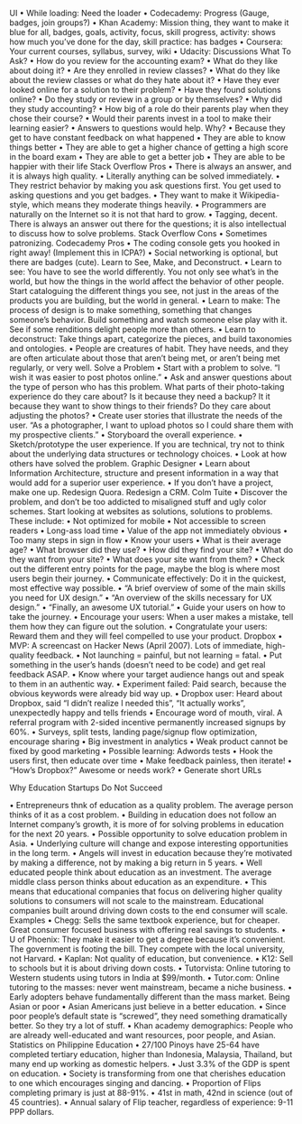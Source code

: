 UI
•	While loading: Need the loader
•	Codecademy: Progress (Gauge, badges, join groups?)
•	Khan Academy: Mission thing, they want to make it blue for all, badges, goals, activity, focus, skill progress, activity: shows how much you’ve done for the day, skill practice: has badges
•	Coursera: Your current courses, syllabus, survey, wiki
•	Udacity: Discussions
What To Ask?
•	How do you review for the accounting exam?
•	What do they like about doing it?
•	Are they enrolled in review classes?
•	What do they like about the review classes or what do they hate about it?
•	Have they ever looked online for a solution to their problem?
•	Have they found solutions online?
•	Do they study or review in a group or by themselves?
•	Why did they study accounting?
•	How big of a role do their parents play when they chose their course?
•	Would their parents invest in a tool to make their learning easier?
•	Answers to questions would help. Why? 
•	Because they get to have constant feedback on what happened
•	They are able to know things better
•	They are able to get a higher chance of getting a high score in the board exam
•	They are able to get a better job
•	They are able to be happier with their life
Stack Overflow Pros
•	There is always an answer, and it is always high quality.
•	Literally anything can be solved immediately.
•	They restrict behavior by making you ask questions first. You get used to asking questions and you get badges.
•	They want to make it Wikipedia-style, which means they moderate things heavily.
•	Programmers are naturally on the Internet so it is not that hard to grow.
•	Tagging, decent. There is always an answer out there for the questions; it is also intellectual to discuss how to solve problems.
Stack Overflow Cons
•	Sometimes patronizing.
Codecademy Pros
•	The coding console gets you hooked in right away! (Implement this in ICPA?)
•	Social networking is optional, but there are badges (cute).
Learn to See, Make, and Deconstruct.
•	Learn to see: You have to see the world differently. You not only see what’s in the world, but how the things in the world affect the behavior of other people. Start cataloguing the different things you see, not just in the areas of the products you are building, but the world in general.
•	Learn to make: The process of design is to make something, something that changes someone’s behavior. Build something and watch someone else play with it. See if some renditions delight people more than others.
•	Learn to deconstruct: Take things apart, categorize the pieces, and build taxonomies and ontologies.
•	People are creatures of habit. They have needs, and they are often articulate about those that aren’t being met, or aren’t being met regularly, or very well.
Solve a Problem
•	Start with a problem to solve. “I wish it was easier to post photos online.”
•	Ask and answer questions about the type of person who has this problem. What parts of their photo-taking experience do they care about? Is it because they need a backup? It it because they want to show things to their friends? Do they care about adjusting the photos?
•	Create user stories that illustrate the needs of the user. “As a photographer, I want to upload photos so I could share them with my prospective clients.”
•	Storyboard the overall experience.
•	Sketch/prototype the user experience. If you are technical, try not to think about the underlying data structures or technology choices.
•	Look at how others have solved the problem.
Graphic Designer
•	Learn about Information Architecture, structure and present information in a way that would add for a superior user experience.
•	If you don’t have a project, make one up. Redesign Quora. Redesign a CRM.
Colm Tuite
•	Discover the problem, and don’t be too addicted to misaligned stuff and ugly color schemes. Start looking at websites as solutions, solutions to problems. These include:
•	Not optimized for mobile
•	Not accessible to screen readers
•	Long-ass load time
•	Value of the app not immediately obvious
•	Too many steps in sign in flow
•	Know your users
•	What is their average age?
•	What browser did they use?
•	How did they find your site?
•	What do they want from your site?
•	What does your site want from them?
•	Check out the different entry points for the page, maybe the blog is where most users begin their journey.
•	Communicate effectively: Do it in the quickest, most effective way possible.
•	“A brief overview of some of the main skills you need for UX design.”
•	“An overview of the skills necessary for UX design.”
•	“Finally, an awesome UX tutorial.”
•	Guide your users on how to take the journey.
•	Encourage your users: When a user makes a mistake, tell them how they can figure out the solution.
•	Congratulate your users: Reward them and they will feel compelled to use your product.
Dropbox
•	MVP: A screencast on Hacker News (April 2007). Lots of immediate, high-quality feedback.
•	Not launching = painful, but not learning = fatal.
•	Put something in the user’s hands (doesn’t need to be code) and get real feedback ASAP.
•	Know where your target audience hangs out and speak to them in an authentic way.
•	Experiment failed: Paid search, because the obvious keywords were already bid way up.
•	Dropbox user: Heard about Dropbox, said “I didn’t realize I needed this”, “It actually works”, unexpectedly happy and tells friends
•	Encourage word of mouth, viral. A referral program with 2-sided incentive permanently increased signups by 60%.
•	Surveys, split tests, landing page/signup flow optimization, encourage sharing
•	Big investment in analytics
•	Weak product cannot be fixed by good marketing
•	Possible learning: Adwords tests
•	Hook the users first, then educate over time
•	Make feedback painless, then iterate!
•	“How’s Dropbox?” Awesome or needs work?
•	Generate short URLs

Why Education Startups Do Not Succeed

•	Entrepreneurs thnk of education as a quality problem. The average person thinks of it as a cost problem.
•	Building in education does not follow an Internet company’s growth, it is more of for solving problems in education for the next 20 years.
•	Possible opportunity to solve education problem in Asia.
•	Underlying culture will change and expose interesting opportunities in the long term.
•	Angels will invest in education because they’re motivated by making a difference, not by making a big return in 5 years.
•	Well educated people think about education as an investment. The average middle class person thinks about education as an expenditure.
•	This means that educational companies that focus on delivering higher quality solutions to consumers will not scale to the mainstream. Educational companies built around driving down costs to the end consumer will scale.
Examples
•	Chegg: Sells the same textbook experience, but for cheaper. Great consumer focused business with offering real savings to students.
•	U of Phoenix: They make it easier to get a degree because it’s convenient. The government is footing the bill. They compete with the local university, not Harvard.
•	Kaplan: Not quality of education, but convenience.
•	K12: Sell to schools but it is about driving down costs.
•	Tutorvista: Online tutoring to Western students using tutors in India at $99/month.
•	Tutor.com: Online tutoring to the masses: never went mainstream, became a niche business.
•	Early adopters behave fundamentally different than the mass market.
Being Asian or poor
•	Asian Americans just believe in a better education.
•	Since poor people’s default state is “screwed”, they need something dramatically better. So they try a lot of stuff.
•	Khan academy demographics: People who are already well-educated and want resources, poor people, and Asian.
Statistics on Philippine Education
•	27/100 Pinoys have 25-64 have completed tertiary education, higher than Indonesia, Malaysia, Thailand, but many end up working as domestic helpers.
•	Just 3.3% of the GDP is spent on education.
•	Society is transforming from one that cherishes education to one which encourages singing and dancing.
•	Proportion of Flips completing primary is just at 88-91%.
•	41st in math, 42nd in science (out of 45 countries).
•	Annual salary of Flip teacher, regardless of experience: 9-11 PPP dollars.

